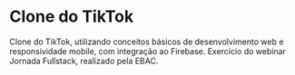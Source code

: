 # Clone do TikTok
Clone do TikTok, utilizando conceitos básicos de desenvolvimento web e responsividade mobile, com integração ao Firebase. Exercício do webinar Jornada Fullstack, realizado pela EBAC.
